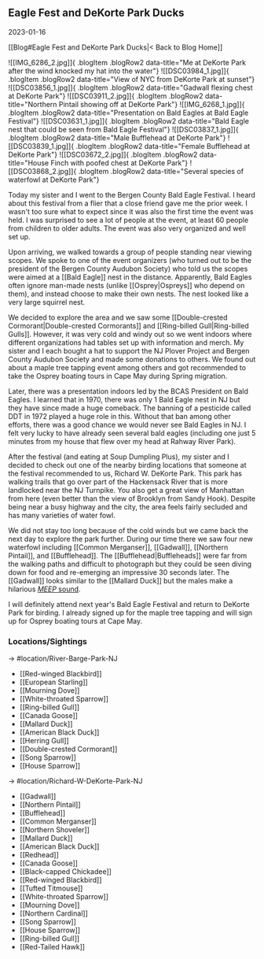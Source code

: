 
## Eagle Fest and DeKorte Park Ducks
2023-01-16

[[Blog#Eagle Fest and DeKorte Park Ducks|< Back to Blog Home]]

![[IMG_6286_2.jpg]]{ .blogItem .blogRow2 data-title="Me at DeKorte Park after the wind knocked my hat into the water"}
![[DSC03984_1.jpg]]{ .blogItem .blogRow2 data-title="View of NYC from DeKorte Park at sunset"}
![[DSC03856_1.jpg]]{ .blogItem .blogRow2 data-title="Gadwall flexing chest at DeKorte Park"}
![[DSC03911_2.jpg]]{ .blogItem .blogRow2 data-title="Northern Pintail showing off at DeKorte Park"}
![[IMG_6268_1.jpg]]{ .blogItem .blogRow2 data-title="Presentation on Bald Eagles at Bald Eagle Festival"}
![[DSC03631_1.jpg]]{ .blogItem .blogRow2 data-title="Bald Eagle nest that could be seen from Bald Eagle Festival"}
![[DSC03837_1.jpg]]{ .blogItem .blogRow2 data-title="Male Bufflehead at DeKorte Park"}
![[DSC03839_1.jpg]]{ .blogItem .blogRow2 data-title="Female Bufflehead at DeKorte Park"}
![[DSC03672_2.jpg]]{ .blogItem .blogRow2 data-title="House Finch with poofed chest at DeKorte Park"}
![[DSC03868_2.jpg]]{ .blogItem .blogRow2 data-title="Several species of waterfowl at DeKorte Park"}

Today my sister and I went to the Bergen County Bald Eagle Festival. I heard about this festival from a flier that a close friend gave me the prior week. I wasn't too sure what to expect since it was also the first time the event was held. I was surprised to see a lot of people at the event, at least 60 people from children to older adults. The event was also very organized and well set up.

Upon arriving, we walked towards a group of people standing near viewing scopes. We spoke to one of the event organizers (who turned out to be the president of the Bergen County Audubon Society) who told us the scopes were aimed at a [[Bald Eagle]] nest in the distance. Apparently, Bald Eagles often ignore man-made nests (unlike [[Osprey|Ospreys]] who depend on them), and instead choose to make their own nests. The nest looked like a very large squirrel nest.

We decided to explore the area and we saw some [[Double-crested Cormorant|Double-crested Cormorants]] and [[Ring-billed Gull|Ring-billed Gulls]]. However, it was very cold and windy out so we went indoors where different organizations had tables set up with information and merch. My sister and I each bought a hat to support the NJ Plover Project and Bergen County Audubon Society and made some donations to others. We found out about a maple tree tapping event among others and got recommended to take the Osprey boating tours in Cape May during Spring migration.

Later, there was a presentation indoors led by the BCAS President on Bald Eagles. I learned that in 1970, there was only 1 Bald Eagle nest in NJ but they have since made a huge comeback. The banning of a pesticide called DDT in 1972 played a huge role in this. Without that ban among other efforts, there was a good chance we would never see Bald Eagles in NJ. I felt very lucky to have already seen several bald eagles (including one just 5 minutes from my house that flew over my head at Rahway River Park).

After the festival (and eating at Soup Dumpling Plus), my sister and I decided to check out one of the nearby birding locations that someone at the festival recommended to us, Richard W. DeKorte Park. This park has walking trails that go over part of the Hackensack River that is more landlocked near the NJ Turnpike. You also get a great view of Manhattan from here (even better than the view of Brooklyn from Sandy Hook). Despite being near a busy highway and the city, the area feels fairly secluded and has many varieties of water fowl.

We did not stay too long because of the cold winds but we came back the next day to explore the park further. During our time there we saw four new waterfowl including [[Common Merganser]], [[Gadwall]], [[Northern Pintail]], and [[Bufflehead]]. The [[Bufflehead|Buffleheads]] were far from the walking paths and difficult to photograph but they could be seen diving down for food and re-emerging an impressive 30 seconds later. The [[Gadwall]] looks similar to the [[Mallard Duck]] but the males make a hilarious [*MEEP* sound](https://www.youtube.com/watch?v=BaSk24DhUjc).

I will definitely attend next year's Bald Eagle Festival and return to DeKorte Park for birding. I already signed up for the maple tree tapping and will sign up for Osprey boating tours at Cape May. 


### Locations/Sightings

-> #location/River-Barge-Park-NJ

- [[Red-winged Blackbird]]
- [[European Starling]]
- [[Mourning Dove]]
- [[White-throated Sparrow]]
- [[Ring-billed Gull]]
- [[Canada Goose]]
- [[Mallard Duck]]
- [[American Black Duck]]
- [[Herring Gull]]
- [[Double-crested Cormorant]]
- [[Song Sparrow]]
- [[House Sparrow]]

-> #location/Richard-W-DeKorte-Park-NJ

- [[Gadwall]]
- [[Northern Pintail]]
- [[Bufflehead]]
- [[Common Merganser]]
- [[Northern Shoveler]]
- [[Mallard Duck]]
- [[American Black Duck]]
- [[Redhead]]
- [[Canada Goose]]
- [[Black-capped Chickadee]]
- [[Red-winged Blackbird]]
- [[Tufted Titmouse]]
- [[White-throated Sparrow]]
- [[Mourning Dove]]
- [[Northern Cardinal]]
- [[Song Sparrow]]
- [[House Sparrow]]
- [[Ring-billed Gull]]
- [[Red-Tailed Hawk]]